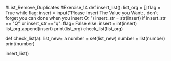 #List_Remove_Duplicates
#Exercise_14
def insert_list():
    list_org = []
    flag = True
    while flag:
        insert = input("Please Insert The Value you Want: ,  don't forget you can done when you insert  Q:  ")
        insert_str = str(insert)
        if insert_str == "Q" or insert_str =="q":
            flag= False
        else:
            insert = int(insert)
            list_org.append(insert)
    print(list_org)
    check_list(list_org)

def check_list(a): 
    list_new= a
    number = set(list_new)
    number = list(number)
    print(number)
    
    
insert_list()  

